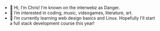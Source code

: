 - 👋 Hi, I’m Chris! I'm known on the interwebz as Danger.
- 👀 I’m interested in coding, music, videogames, literature, art.
- 🌱 I’m currently learning web design basics and Linux. Hopefully I'll start a full stack development course this year!

<!---
dangerloid/dangerloid is a ✨ special ✨ repository because its `README.md` (this file) appears on your GitHub profile.
You can click the Preview link to take a look at your changes.
--->

